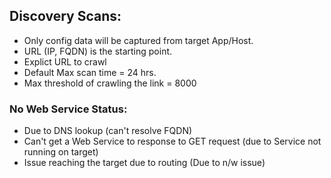 ## Discovery Scans:
- Only config data will be captured from target App/Host.
- URL (IP, FQDN) is the starting point.
- Explict URL to crawl
- Default Max scan time = 24 hrs.
- Max threshold of crawling the link = 8000

### No Web Service Status: 
- Due to DNS lookup (can't resolve FQDN)
- Can't get a Web Service to response to GET request (due to Service not running on target)
- Issue reaching the target due to routing (Due to n/w issue)

## 




















































